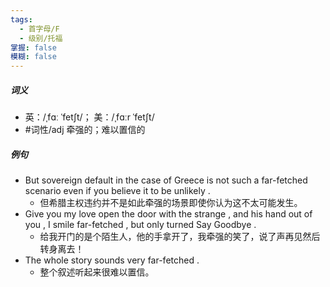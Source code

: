 ```yaml
---
tags:
  - 首字母/F
  - 级别/托福
掌握: false
模糊: false
---
```

##### 词义
- 英：/ˌfɑː ˈfetʃt/； 美：/ˌfɑːr ˈfetʃt/
- #词性/adj  牵强的；难以置信的
##### 例句
- But sovereign default in the case of Greece is not such a far-fetched scenario even if you believe it to be unlikely .
	- 但希腊主权违约并不是如此牵强的场景即使你认为这不太可能发生。
- Give you my love open the door with the strange , and his hand out of you , I smile far-fetched , but only turned Say Goodbye .
	- 给我开门的是个陌生人，他的手拿开了，我牵强的笑了，说了声再见然后转身离去！
- The whole story sounds very far-fetched .
	- 整个叙述听起来很难以置信。
